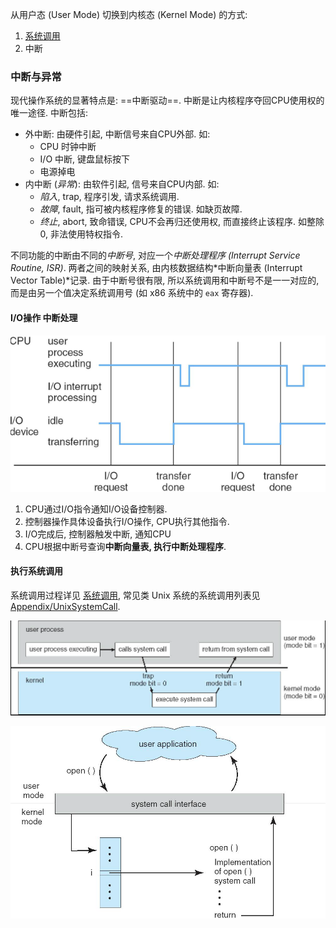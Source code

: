 
从用户态 (User Mode) 切换到内核态 (Kernel Mode) 的方式:
1. [系统调用](../../Compiler/Runtime%20Library/系统调用.md)
2. 中断

### 中断与异常

现代操作系统的显著特点是: ==中断驱动==. 中断是让内核程序夺回CPU使用权的唯一途径. 中断包括:  
- 外中断: 由硬件引起, 中断信号来自CPU外部. 如:
	- CPU 时钟中断
	- I/O 中断, 键盘鼠标按下
	- 电源掉电
- 内中断 (*异常*): 由软件引起, 信号来自CPU内部. 如:
	- *陷入*, trap, 程序引发, 请求系统调用.
	- *故障*, fault, 指可被内核程序修复的错误. 如缺页故障.
	- *终止*, abort, 致命错误, CPU不会再归还使用权, 而直接终止该程序. 如整除0, 非法使用特权指令.

不同功能的中断由不同的*中断号*, 对应一个*中断处理程序 (Interrupt Service Routine, ISR)*. 两者之间的映射关系, 由内核数据结构*中断向量表 (Interrupt Vector Table)*记录. 由于中断号很有限, 所以系统调用和中断号不是一一对应的, 而是由另一个值决定系统调用号 (如 x86 系统中的 `eax` 寄存器). 

#### I/O操作 中断处理

![|400](../../attach/Pasted%20image%2020230618230129.png)

1. CPU通过I/O指令通知I/O设备控制器.
2. 控制器操作具体设备执行I/O操作, CPU执行其他指令.
3. I/O完成后, 控制器触发中断, 通知CPU
4. CPU根据中断号查询**中断向量表, 执行中断处理程序**.

#### 执行系统调用

系统调用过程详见 [系统调用](../../Compiler/Runtime%20Library/系统调用.md), 常见类 Unix 系统的系统调用列表见 [Appendix/UnixSystemCall](../../appx/Unix%20系统调用表.md).

![|500](../../attach/Pasted%20image%2020230618231116.png)

![400](../../attach/Pasted%20image%2020230618231521.png)
